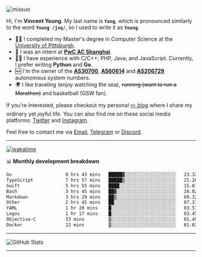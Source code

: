 <p align="left"> <img src="https://komarev.com/ghpvc/?username=missuo&label=Profile%20views&color=0e75b6&style=flat" alt="missuo" /> </p>

Hi, I'm **Vincent Young**. My last name is **`Yang`**, which is pronounced similarly to the word **`Young /jʌŋ/`**, so I used to write it as **`Young`**.

- 👨‍🎓 I completed my Master's degree in Computer Science at the [University of Pittsburgh](https://www.pitt.edu).
- 💼 I was an intern at **[PwC AC Shanghai](https://www.linkedin.com/company/pwc-ac-shanghai/)**.
- 👨‍💻 I have experience with C/C++, PHP, Java, and JavaScript. Currently, I prefer writing **Python** and **Go**.
- 🆕 I'm the owner of the **[AS30700](https://bgp.tools/as/30700)**, **[AS60614](https://bgp.tools/as/60614)** and **[AS206729](https://bgp.tools/as/206729)** autonomous system numbers.
- 🌍 I like traveling (enjoy watching the sea), ~~running (want to run a Marathon)~~ and basketball (GSW fan).

If you're interested, please checkout my personal [✏️ blog](https://missuo.me/) where I share my ordinary yet joyful life. You can also find me on these social media platforms: [Twitter](https://twitter.com/m1ssuo) and [Instagram](https://www.instagram.com/missuo.me).

Feel free to contact me via <a href="mailto:me@owo.nz">Email</a>, [Telegram](https://t.me/missuo) or [Discord](https://discordapp.com/users/missuo#7448).

-------

[![wakatime](https://wakatime.com/badge/user/c13cd961-40ca-417a-afb6-1f9ea8ac295c.svg)](https://wakatime.com/@missuo)

📊 **Monthly development breakdown**
<!--START_SECTION:waka-->

```txt
Go                    8 hrs 43 mins   █████▓░░░░░░░░░░░░░░░░░░░   23.32 %
TypeScript            7 hrs 57 mins   █████▒░░░░░░░░░░░░░░░░░░░   21.26 %
Swift                 5 hrs 55 mins   ████░░░░░░░░░░░░░░░░░░░░░   15.81 %
Bash                  3 hrs 45 mins   ██▓░░░░░░░░░░░░░░░░░░░░░░   10.02 %
Markdown              3 hrs 29 mins   ██▒░░░░░░░░░░░░░░░░░░░░░░   09.32 %
Other                 2 hrs 45 mins   ██░░░░░░░░░░░░░░░░░░░░░░░   07.37 %
YAML                  1 hr 20 mins    █░░░░░░░░░░░░░░░░░░░░░░░░   03.57 %
Logos                 1 hr 17 mins    █░░░░░░░░░░░░░░░░░░░░░░░░   03.45 %
Objective-C           33 mins         ▒░░░░░░░░░░░░░░░░░░░░░░░░   01.49 %
Docker                22 mins         ▒░░░░░░░░░░░░░░░░░░░░░░░░   01.02 %
```

<!--END_SECTION:waka-->

-------

![GitHub Stats](https://github-readme-stats-opal-alpha-76.vercel.app/api?username=missuo&show_icons=true&theme=transparent)

-------

